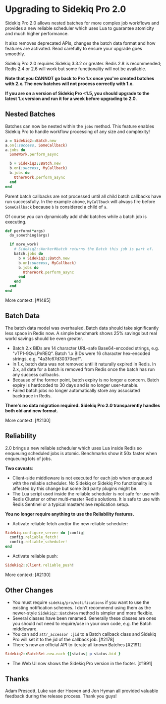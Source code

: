 # Upgrading to Sidekiq Pro 2.0

Sidekiq Pro 2.0 allows nested batches for more complex job workflows
and provides a new reliable scheduler which uses Lua to guarantee
atomicity and much higher performance.

It also removes deprecated APIs, changes the batch data format and
how features are activated.  Read carefully to ensure your upgrade goes
smoothly.

Sidekiq Pro 2.0 requires Sidekiq 3.3.2 or greater.  Redis 2.8 is
recommended; Redis 2.4 or 2.6 will work but some functionality will not be
available.

**Note that you CANNOT go back to Pro 1.x once you've created batches
with 2.x.  The new batches will not process correctly with 1.x.**

**If you are on a version of Sidekiq Pro <1.5, you should upgrade to the
latest 1.x version and run it for a week before upgrading to 2.0.**

## Nested Batches

Batches can now be nested within the `jobs` method.
This feature enables Sidekiq Pro to handle workflow processing of any size
and complexity!

```ruby
a = Sidekiq2::Batch.new
a.on(:success, SomeCallback)
a.jobs do
  SomeWork.perform_async

  b = Sidekiq2::Batch.new
  b.on(:success, MyCallback)
  b.jobs do
    OtherWork.perform_async
  end
end
```

Parent batch callbacks are not processed until all child batch callbacks have
run successfully.  In the example above, `MyCallback` will always fire
before `SomeCallback` because `b` is considered a child of `a`.

Of course you can dynamically add child batches while a batch job is executing.

```ruby
def perform(*args)
  do_something(args)

  if more_work?
    # Sidekiq2::Worker#batch returns the Batch this job is part of.
    batch.jobs do
      b = Sidekiq2::Batch.new
      b.on(:success, MyCallback)
      b.jobs do
        OtherWork.perform_async
      end
    end
  end
end
```

More context: [#1485]

## Batch Data

The batch data model was overhauled.  Batch data should take
significantly less space in Redis now.  A simple benchmark shows 25%
savings but real world savings should be even greater.

* Batch 2.x BIDs are 14 character URL-safe Base64-encoded strings, e.g.
  "vTF1-9QvLPnREQ".  Batch 1.x BIDs were 16 character hex-encoded
  strings, e.g. "4a3fc67d30370edf".
* In 1.x, batch data was not removed until it naturally expired in Redis.
  In 2.x, all data for a batch is removed from Redis once the batch has
  run any success callbacks.
* Because of the former point, batch expiry is no longer a concern.
  Batch expiry is hardcoded to 30 days and is no longer user-tunable.
* Failed batch jobs no longer automatically store any associated
  backtrace in Redis.

**There's no data migration required.  Sidekiq Pro 2.0 transparently handles
both old and new format.**

More context: [#2130]

## Reliability

2.0 brings a new reliable scheduler which uses Lua inside Redis so enqueuing
scheduled jobs is atomic.  Benchmarks show it 50x faster when enqueuing
lots of jobs.

**Two caveats**:
- Client-side middleware is not executed
  for each job when enqueued with the reliable scheduler.  No Sidekiq or
  Sidekiq Pro functionality is affected by this change but some 3rd party
  plugins might be.
- The Lua script used inside the reliable scheduler is not safe for use
  with Redis Cluster or other multi-master Redis solutions.
  It is safe to use with Redis Sentinel or a typical master/slave replication setup.

**You no longer require anything to use the Reliability features.**

* Activate reliable fetch and/or the new reliable scheduler:
```ruby
Sidekiq.configure_server do |config|
  config.reliable_fetch!
  config.reliable_scheduler!
end
```
* Activate reliable push:
```ruby
Sidekiq2::Client.reliable_push!
```

More context: [#2130]

## Other Changes

* You must require `sidekiq/pro/notifications` if you want to use the
  existing notification schemes.  I don't recommend using them as the
  newer-style `Sidekiq2::Batch#on` method is simpler and more flexible.
* Several classes have been renamed.  Generally these classes are ones
  you should not need to require/use in your own code, e.g. the Batch
  middleware.
* You can add `attr_accessor :jid` to a Batch callback class and Sidekiq
  Pro will set it to the jid of the callback job. [#2178]
* There's now an official API to iterate all known Batches [#2191]
```ruby
Sidekiq2::BatchSet.new.each {|status| p status.bid }
```
* The Web UI now shows the Sidekiq Pro version in the footer. [#1991]

## Thanks

Adam Prescott, Luke van der Hoeven and Jon Hyman all provided valuable
feedback during the release process.  Thank you guys!
